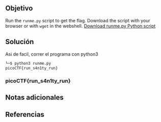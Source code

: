 ## Objetivo
Run the `runme.py` script to get the flag. Download the script with your browser or with `wget` in the webshell. [Download runme.py Python script](https://artifacts.picoctf.net/c/34/runme.py)

## Solución
Asi de facil, correr el programa con python3
```bash
└─$ python3 runme.py  
picoCTF{run_s4n1ty_run}

```

### picoCTF{run_s4n1ty_run}
## Notas adicionales
## Referencias
